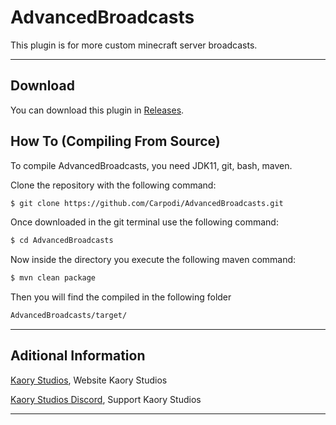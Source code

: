 # AdvancedBroadcasts
This plugin is for more custom minecraft server broadcasts.



---

## Download 

You can download this plugin in [Releases](https://github.com/Carpodi/AdvancedBroadcasts/releases).

## How To (Compiling From Source)

To compile AdvancedBroadcasts, you need JDK11, git, bash, maven.

Clone the repository with the following command:
```bash
$ git clone https://github.com/Carpodi/AdvancedBroadcasts.git
```

Once downloaded in the git terminal use the following command:

```bash
$ cd AdvancedBroadcasts
```

Now inside the directory you execute the following maven command:

```bash
$ mvn clean package
```

Then you will find the compiled in the following folder

```bash
AdvancedBroadcasts/target/
```

---

## Aditional Information

[Kaory Studios](https://kaorystudios.xyz), Website Kaory Studios

[Kaory Studios Discord](https://discord.gg/Gw7m8kC), Support Kaory Studios

---
